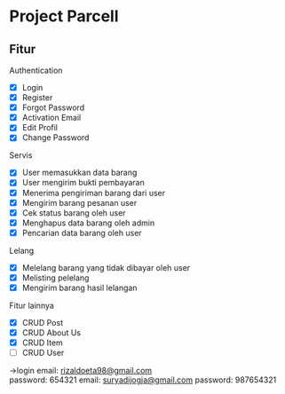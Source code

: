 # Project Parcell

## Fitur

Authentication

- [x] Login
- [x] Register
- [x] Forgot Password
- [x] Activation Email
- [x] Edit Profil
- [x] Change Password

Servis

- [x] User memasukkan data barang
- [x] User mengirim bukti pembayaran
- [x] Menerima pengiriman barang dari user
- [x] Mengirim barang pesanan user
- [x] Cek status barang oleh user
- [x] Menghapus data barang oleh admin
- [x] Pencarian data barang oleh user

Lelang

- [x] Melelang barang yang tidak dibayar oleh user
- [x] Melisting pelelang
- [x] Mengirim barang hasil lelangan

Fitur lainnya

- [x] CRUD Post
- [x] CRUD About Us
- [x] CRUD Item
- [ ] CRUD User

->login
email: rizaldoeta98@gmail.com	
password: 654321
email: suryadijogja@gmail.com
password: 987654321

